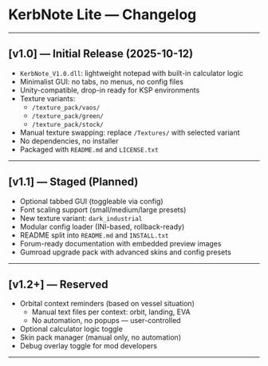 # KerbNote Lite — Changelog

---

## [v1.0] — Initial Release (2025-10-12)

- `KerbNote_V1.0.dll`: lightweight notepad with built-in calculator logic
- Minimalist GUI: no tabs, no menus, no config files
- Unity-compatible, drop-in ready for KSP environments
- Texture variants:
  - `/texture_pack/vaos/`
  - `/texture_pack/green/`
  - `/texture_pack/stock/`
- Manual texture swapping: replace `/Textures/` with selected variant
- No dependencies, no installer
- Packaged with `README.md` and `LICENSE.txt`

---

## [v1.1] — Staged (Planned)

- Optional tabbed GUI (toggleable via config)
- Font scaling support (small/medium/large presets)
- New texture variant: `dark_industrial`
- Modular config loader (INI-based, rollback-ready)
- README split into `README.md` and `INSTALL.txt`
- Forum-ready documentation with embedded preview images
- Gumroad upgrade pack with advanced skins and config presets

---

## [v1.2+] — Reserved

- Orbital context reminders (based on vessel situation)
  - Manual text files per context: orbit, landing, EVA
  - No automation, no popups — user-controlled
- Optional calculator logic toggle
- Skin pack manager (manual only, no automation)
- Debug overlay toggle for mod developers

---
